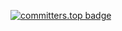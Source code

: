 [![committers.top badge](https://user-badge.committers.top/kazakhstan/kolpDeveloper.svg)](https://user-badge.committers.top/kazakhstan/kolpDeveloper)
